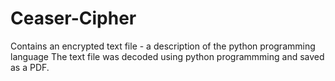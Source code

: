 # Ceaser-Cipher
Contains an encrypted text file  - a description of the python programming language
The text file was decoded using python programmming and saved as a PDF.
